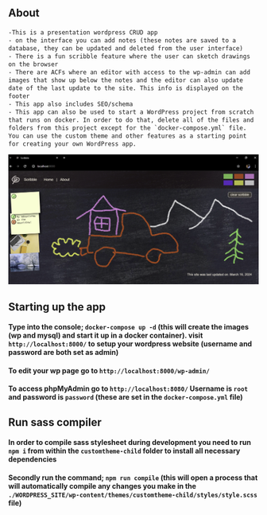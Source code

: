 ## About
    -This is a presentation wordpress CRUD app
    - on the interface you can add notes (these notes are saved to a database, they can be updated and deleted from the user interface)
    - There is a fun scribble feature where the user can sketch drawings on the browser
    - There are ACFs where an editor with access to the wp-admin can add images that show up below the notes and the editor can also update date of the last update to the site. This info is displayed on the footer
    - This app also includes SEO/schema
    - This app can also be used to start a WordPress project from scratch that runs on docker. In order to do that, delete all of the files and folders from this project except for the `docker-compose.yml` file. You can use the custom theme and other features as a starting point for creating your own WordPress app.

!["Screenshot of URLs page"](./WORDPRESS_SITE/wp-content/themes/customtheme-child/assets/Snapshot1.PNG)

## Starting up the app
#### Type into the console; `docker-compose up -d` (this will create the images (wp and mysql) and start it up in a docker container). visit `http://localhost:8000/` to setup your wordpress website (username and password are both set as admin)
#### To edit your wp page go to `http://localhost:8000/wp-admin/`
#### To access phpMyAdmin go to `http://localhost:8080/` Username is `root` and password is `password` (these are set in the `docker-compose.yml` file)

## Run sass compiler
#### In order to compile sass stylesheet during development you need to run `npm i` from within the `customtheme-child` folder to install all necessary dependencies
#### Secondly run the command; `npm run compile` (this will open a process that will automatically compile any changes you make in the `./WORDPRESS_SITE/wp-content/themes/customtheme-child/styles/style.scss` file)